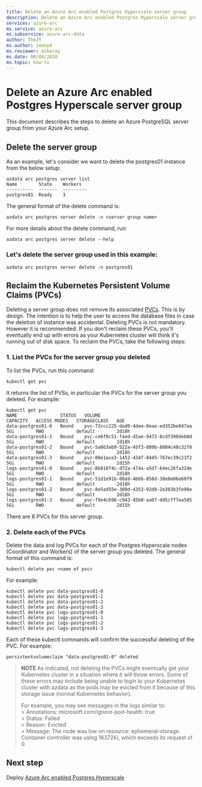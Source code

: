 ```yaml
---
title: Delete an Azure Arc enabled Postgres Hyperscale server group
description: Delete an Azure Arc enabled Postgres Hyperscale server group
services: azure-arc
ms.service: azure-arc
ms.subservice: azure-arc-data
author: TheJY
ms.author: jeanyd
ms.reviewer: mikeray
ms.date: 08/04/2020
ms.topic: how-to
---
```


# Delete an Azure Arc enabled Postgres Hyperscale server group

This document describes the steps to delete an Azure PostgreSQL server group from your Azure Arc setup.

## Delete the server group

As an example, let's consider we want to delete the postgres01 instance from the below setup:

```console
azdata arc postgres server list
Name        State    Workers
----------  -------  ---------
postgres01  Ready    3
```

The general format of the delete command is:
```terminal
azdata arc postgres server delete -n <server group name>
```
For more details about the delete command, run:
```terminal
azdata arc postgres server delete --help
```

### Let's delete the server group used in this example:
```console
azdata arc postgres server delete -n postgres01
```

## Reclaim the Kubernetes Persistent Volume Claims (PVCs)

Deleting a server group does not remove its associated [PVCs](https://kubernetes.io/docs/concepts/storage/persistent-volumes/). This is by design. The intention is to help the user to access the database files in case the deletion of instance was accidental. Deleting PVCs is not mandatory. However it is recommended. If you don't reclaim these PVCs, you'll eventually end up with errors as your Kubernetes cluster will think it's running out of disk space. 
To reclaim the PVCs, take the following steps:

### 1. List the PVCs for the server group you deleted
To list the PVCs, run this command:
```terminal
kubectl get pvc
```

It returns the list of PVSs, in particular the PVCs for the server group you deleted. For example:
```console
kubectl get pvc
NAME                STATUS   VOLUME                                     CAPACITY   ACCESS MODES   STORAGECLASS   AGE
data-postgres01-0   Bound    pvc-72ccc225-dad0-4dee-8eae-ed352be847aa   5Gi        RWO            default        2d18h
data-postgres01-1   Bound    pvc-ce6f0c51-faed-45ae-9472-8cdf390deb0d   5Gi        RWO            default        2d18h
data-postgres01-2   Bound    pvc-5a863ab9-522a-45f3-889b-8084c48c32f8   5Gi        RWO            default        2d18h
data-postgres01-3   Bound    pvc-00e1ace3-1452-434f-8445-767ec39c23f2   5Gi        RWO            default        2d15h
logs-postgres01-0   Bound    pvc-8b810f4c-d72a-474a-a5d7-64ec26fa32de   5Gi        RWO            default        2d18h
logs-postgres01-1   Bound    pvc-51d1e91b-08a9-4b6b-858d-38e8e06e60f9   5Gi        RWO            default        2d18h
logs-postgres01-2   Bound    pvc-8e5ad55e-300d-4353-92d8-2e383b3fe96e   5Gi        RWO            default        2d18h
logs-postgres01-3   Bound    pvc-f9e4cb98-c943-45b0-aa07-dd5cff7ea585   5Gi        RWO            default        2d15h
```
There are 8 PVCs for this server group.

### 2. Delete each of the PVCs
Delete the data and log PVCs for each of the Postgres Hyperscale nodes (Coordinator and Workers) of the server group you deleted.
The general format of this command is: 
```console
kubectl delete pvc <name of pvc>
```

For example:
```terminal
kubectl delete pvc data-postgres01-0
kubectl delete pvc data-postgres01-1 
kubectl delete pvc data-postgres01-2
kubectl delete pvc data-postgres01-3
kubectl delete pvc logs-postgres01-0
kubectl delete pvc logs-postgres01-1
kubectl delete pvc logs-postgres01-2
kubectl delete pvc logs-postgres01-3
```

Each of these kubectl commands will confirm the successful deleting of the PVC. For example:
```terminal
persistentvolumeclaim "data-postgres01-0" deleted
```
  

>**NOTE**
> As indicated, not deleting the PVCs might eventually get your Kubernetes cluster in a situation where it will throw errors. Some of these errors may include being unable to login to your Kubernetes cluster with azdata as the pods may be evicted from it because of this storage issue (normal Kubernetes behavior).
>
> For example, you may see messages in the logs similar to:  
    > Annotations:    microsoft.com/ignore-pod-health: true  
    > Status:         Failed  
    > Reason:         Evicted  
    > Message:        The node was low on resource: ephemeral-storage. Container controller was using 16372Ki, which exceeds its request of 0.
    
## Next step
Deploy [Azure Arc enabled Postgres Hyperscale](create-postgresql-hyperscale-server-group.md)
